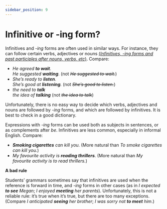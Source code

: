 ```yaml
---
sidebar_position: 9
---
```


# Infinitive or -ing form?

Infinitives and *\-ing* forms are often used in similar ways. For instance, they can follow certain verbs, adjectives or nouns [(*Infinitives, -ing forms and past participles after nouns, verbs, etc*)](../infinitives-ing-forms-and-past-participles-after-nouns-verbs-etc/infinitives-ing-forms-and-past-participles-after-nouns-verbs-etc-introduction). Compare:

- *He agreed **to wait**.*  
  *He suggested **waiting**.* (not *~~He suggested to wait.~~*)
- *She’s ready to **listen**.*  
  *She’s good at **listening**.* (not *~~She’s good to listen.~~*)
- *the need to **talk***  
  *the idea of **talking*** (not *~~the idea to talk~~*)

Unfortunately, there is no easy way to decide which verbs, adjectives and nouns are followed by *\-ing* forms, and which are followed by infinitives. It is best to check in a good dictionary.

Expressions with *\-ing* forms can be used both as subjects in sentences, or as complements after *be*. Infinitives are less common, especially in informal English. Compare:

- ***Smoking cigarettes** can kill you.* (More natural than *To smoke cigarettes can kill you.*)
- *My favourite activity is **reading thrillers**.* (More natural than *My favourite activity is to read thrillers.*)

**A bad rule**

Students’ grammars sometimes say that infinitives are used when the reference is forward in time, and *\-ing* forms in other cases (as in *I expected **to see** Megan*; *I enjoyed **meeting** her parents*). Unfortunately, this is not a reliable rule: it’s true when it’s true, but there are too many exceptions. (Compare *I anticipated **seeing** her brother*; *I was sorry not **to meet** him*.)
